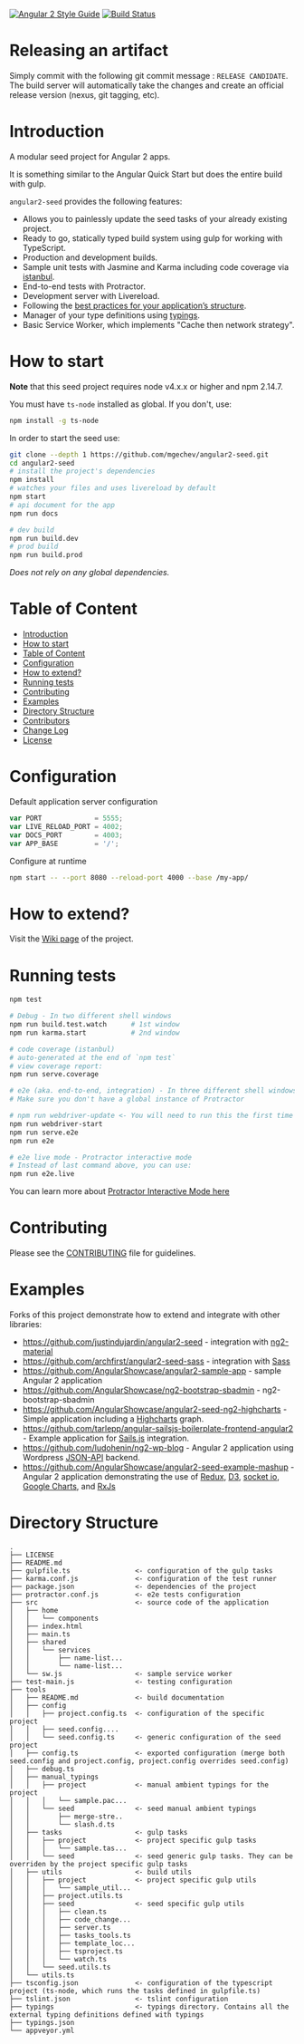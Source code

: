 [![Angular 2 Style Guide](https://mgechev.github.io/angular2-style-guide/images/badge.svg)](https://github.com/mgechev/angular2-style-guide)
[![Build Status](https://build.theshire.io/buildStatus/icon?job=Frontend%20Build)](https://build.theshire.io/job/Frontend%20Build/)

# Releasing an artifact

Simply commit with the following git commit message : `RELEASE CANDIDATE`. The build server will automatically take the changes and create an official release version (nexus, git tagging, etc).

# Introduction

A modular seed project for Angular 2 apps.

It is something similar to the Angular Quick Start but does the entire build with gulp.

`angular2-seed` provides the following features:

- Allows you to painlessly update the seed tasks of your already existing project.
- Ready to go, statically typed build system using gulp for working with TypeScript.
- Production and development builds.
- Sample unit tests with Jasmine and Karma including code coverage via [istanbul](https://gotwarlost.github.io/istanbul/).
- End-to-end tests with Protractor.
- Development server with Livereload.
- Following the [best practices for your application’s structure](https://github.com/mgechev/angular2-style-guide).
- Manager of your type definitions using [typings](https://github.com/typings/typings).
- Basic Service Worker, which implements "Cache then network strategy".

# How to start

**Note** that this seed project requires node v4.x.x or higher and npm 2.14.7.

You must have `ts-node` installed as global. If you don't, use:

```bash
npm install -g ts-node
```

In order to start the seed use:

```bash
git clone --depth 1 https://github.com/mgechev/angular2-seed.git
cd angular2-seed
# install the project's dependencies
npm install
# watches your files and uses livereload by default
npm start
# api document for the app
npm run docs

# dev build
npm run build.dev
# prod build
npm run build.prod
```

_Does not rely on any global dependencies._

# Table of Content

- [Introduction](#introduction)
- [How to start](#how-to-start)
- [Table of Content](#table-of-content)
- [Configuration](#configuration)
- [How to extend?](#how-to-extend)
- [Running tests](#running-tests)
- [Contributing](#contributing)
- [Examples](#examples)
- [Directory Structure](#directory-structure)
- [Contributors](#contributors)
- [Change Log](#change-log)
- [License](#license)

# Configuration

Default application server configuration

```javascript
var PORT             = 5555;
var LIVE_RELOAD_PORT = 4002;
var DOCS_PORT        = 4003;
var APP_BASE         = '/';
```

Configure at runtime

```bash
npm start -- --port 8080 --reload-port 4000 --base /my-app/
```

# How to extend?

Visit the [Wiki page](https://github.com/mgechev/angular2-seed/wiki) of the project.

# Running tests

```bash
npm test

# Debug - In two different shell windows
npm run build.test.watch      # 1st window
npm run karma.start           # 2nd window

# code coverage (istanbul)
# auto-generated at the end of `npm test`
# view coverage report:
npm run serve.coverage

# e2e (aka. end-to-end, integration) - In three different shell windows
# Make sure you don't have a global instance of Protractor

# npm run webdriver-update <- You will need to run this the first time
npm run webdriver-start
npm run serve.e2e
npm run e2e

# e2e live mode - Protractor interactive mode
# Instead of last command above, you can use:
npm run e2e.live
```
You can learn more about [Protractor Interactive Mode here](https://github.com/angular/protractor/blob/master/docs/debugging.md#testing-out-protractor-interactively)

# Contributing

Please see the [CONTRIBUTING](https://github.com/mgechev/angular2-seed/blob/master/.github/CONTRIBUTING.md) file for guidelines.

# Examples

Forks of this project demonstrate how to extend and integrate with other libraries:

 - https://github.com/justindujardin/angular2-seed - integration with [ng2-material](https://github.com/justindujardin/ng2-material)
 - https://github.com/archfirst/angular2-seed-sass - integration with [Sass](http://sass-lang.com/)
 - https://github.com/AngularShowcase/angular2-sample-app - sample Angular 2 application
 - https://github.com/AngularShowcase/ng2-bootstrap-sbadmin - ng2-bootstrap-sbadmin
 - https://github.com/AngularShowcase/angular2-seed-ng2-highcharts - Simple application including a [Highcharts](http://www.highcharts.com) graph.
 - https://github.com/tarlepp/angular-sailsjs-boilerplate-frontend-angular2 - Example application for [Sails.js](http://sailsjs.org/) integration.
 - https://github.com/ludohenin/ng2-wp-blog - Angular 2 application using Wordpress [JSON-API](http://v2.wp-api.org) backend.
 - https://github.com/AngularShowcase/angular2-seed-example-mashup - Angular 2 application demonstrating the use of [Redux](http://redux.js.org/), [D3](https://github.com/mbostock/d3), [socket io](https://github.com/socketio), [Google Charts](https://developers.google.com/chart/), and [RxJs](https://github.com/Reactive-Extensions/RxJS)

# Directory Structure

```
.
├── LICENSE
├── README.md
├── gulpfile.ts                <- configuration of the gulp tasks
├── karma.conf.js              <- configuration of the test runner
├── package.json               <- dependencies of the project
├── protractor.conf.js         <- e2e tests configuration
├── src                        <- source code of the application
│   ├── home
│   │   └── components
│   ├── index.html
│   ├── main.ts
│   ├── shared
│   │   └── services
│   │       ├── name-list...
│   │       └── name-list...
│   └── sw.js                  <- sample service worker
├── test-main.js               <- testing configuration
├── tools
│   ├── README.md              <- build documentation
│   ├── config
│   │   ├── project.config.ts  <- configuration of the specific project
│   │   ├── seed.config....
│   │   └── seed.config.ts     <- generic configuration of the seed project
│   ├── config.ts              <- exported configuration (merge both seed.config and project.config, project.config overrides seed.config)
│   ├── debug.ts
│   ├── manual_typings
│   │   ├── project            <- manual ambient typings for the project
│   │   │   └── sample.pac...
│   │   └── seed               <- seed manual ambient typings
│   │       ├── merge-stre..
│   │       └── slash.d.ts
│   ├── tasks                  <- gulp tasks
│   │   ├── project            <- project specific gulp tasks
│   │   │   └── sample.tas...
│   │   └── seed               <- seed generic gulp tasks. They can be overriden by the project specific gulp tasks
│   ├── utils                  <- build utils
│   │   ├── project            <- project specific gulp utils
│   │   │   └── sample_util...
│   │   ├── project.utils.ts
│   │   ├── seed               <- seed specific gulp utils
│   │   │   ├── clean.ts
│   │   │   ├── code_change...
│   │   │   ├── server.ts
│   │   │   ├── tasks_tools.ts
│   │   │   ├── template_loc...
│   │   │   ├── tsproject.ts
│   │   │   └── watch.ts
│   │   └── seed.utils.ts
│   └── utils.ts
├── tsconfig.json              <- configuration of the typescript project (ts-node, which runs the tasks defined in gulpfile.ts)
├── tslint.json                <- tslint configuration
├── typings                    <- typings directory. Contains all the external typing definitions defined with typings
├── typings.json
└── appveyor.yml
```
